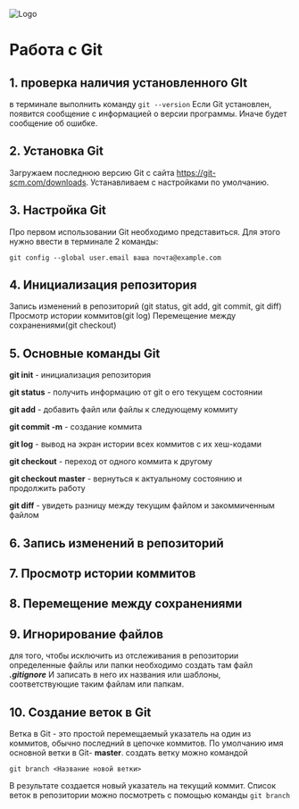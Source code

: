  ![Logo](Git-logo-1788c.png
 )
 # Работа с Git

## 1. проверка наличия установленного GIt

в терминале выполнить команду `git --version`
Если Git установлен, появится сообщение с информацией о версии программы. Иначе будет сообщение об ошибке.

## 2. Установка Git
Загружаем последнюю версию Git с сайта https://git-scm.com/downloads.
Устанавливаем с настройками по умолчанию.

## 3. Настройка Git
Про первом использовании Git необходимо представиться. Для этого нужно ввести в терминале 2 команды:
```git config --global user.name «Ваше имя английскими буквами»
git config --global user.email ваша почта@example.com 
```
## 4. Инициализация репозитория

Запись изменений в репозиторий (git status, git add, git commit, git diff)
Просмотр истории коммитов(git log)
Перемещение между сохранениями(git checkout)

## 5. Основные команды Git

**git init** - инициализация репозитория


**git status** - получить информацию от git о его текущем состоянии

**git add** - добавить файл или файлы к следующему коммиту

**git commit -m** - создание коммита

**git log** - вывод на экран истории всех коммитов с их хеш-кодами

**git checkout** - переход от одного коммита к другому

**git checkout master** - вернуться к актуальному состоянию и продолжить  работу

**git diff** - увидеть разницу между текущим файлом и закоммиченным файлом
 
 ## 6. Запись изменений в репозиторий
 ## 7. Просмотр истории коммитов
 ## 8. Перемещение между сохранениями

 ## 9. Игнорирование файлов

для того, чтобы исключить из отслеживания в репозитории определенные файлы или папки необходимо создать там файл ***.gitignore*** И записать в него их названия или шаблоны, соответствующие таким файлам или папкам.

## 10. Создание веток в Git
Ветка в Git - это проcтой перемещаемый указатель на один из коммитов, обычно последний в цепочке коммитов.
По умолчанию имя основной ветки в Git- **master**.
создать ветку можно командой 
```
git branch <Название новой ветки>
```
В результате создается новый указатель на текущий коммит.
Список веток в репозитории можно посмотреть с помощью команды `git branch`
